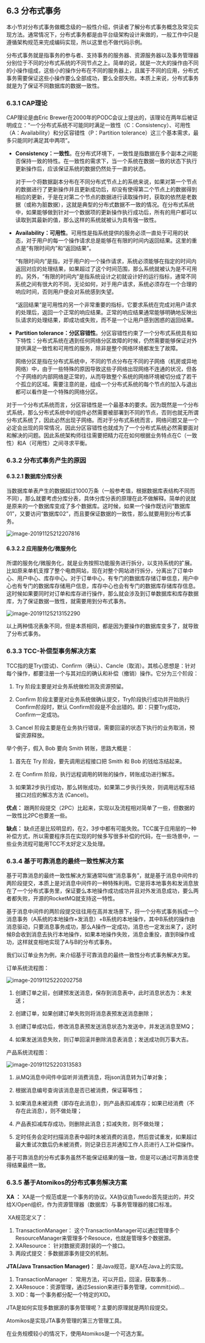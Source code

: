 ## 6.3 分布式事务

本小节对分布式事务做概念级的一般性介绍，供读者了解分布式事务概念及常见实现方法。通常情况下，分布式事务都是由平台级架构设计来做的，一般工作中只是遵循架构规范来完成编码实现，所以这里也不做代码示例。

分布式事务就是指事务的参与者、支持事务的服务器、资源服务器以及事务管理器分别位于不同的分布式系统的不同节点之上。简单的说，就是一次大的操作由不同的小操作组成，这些小的操作分布在不同的服务器上，且属于不同的应用，分布式事务需要保证这些小操作要么全部成功，要么全部失败。本质上来说，分布式事务就是为了保证不同数据库的数据一致性。 

### 6.3.1 CAP理论

CAP理论是由Eric Brewer在2000年的PODC会议上提出的，该理论在两年后被证明成立：“一个分布式系统不可能同时满足一致性（C：Consistency）、可用性（A：Availability）和分区容错性（P：Partition tolerance）这三个基本需求，最多只能同时满足其中两项”。 

- **Consistency：一致性**。在分布式环境下，一致性是指数据在多个副本之间能否保持一致的特性。在一致性的需求下，当一个系统在数据一致的状态下执行更新操作后，应该保证系统的数据仍然处于一直的状态。

  对于一个将数据副本分布在不同分布式节点上的系统来说，如果对第一个节点的数据进行了更新操作并且更新成功后，却没有使得第二个节点上的数据得到相应的更新，于是在对第二个节点的数据进行读取操作时，获取的依然是老数据（或称为脏数据），这就是典型的分布式数据不一致的情况。在分布式系统中，如果能够做到针对一个数据项的更新操作执行成功后，所有的用户都可以读取到其最新的值，那么这样的系统就被认为具有强一致性。

- **Availability：可用性**。可用性是指系统提供的服务必须一直处于可用的状态，对于用户的每一个操作请求总是能够在有限的时间内返回结果。这里的重点是“有限时间内”和“返回结果”。

  “有限时间内”是指，对于用户的一个操作请求，系统必须能够在指定的时间内返回对应的处理结果，如果超过了这个时间范围，那么系统就被认为是不可用的。另外，“有限的时间内”是指系统设计之初就设计好的运行指标，通常不同系统之间有很大的不同，无论如何，对于用户请求，系统必须存在一个合理的响应时间，否则用户便会对系统感到失望。

  “返回结果”是可用性的另一个非常重要的指标，它要求系统在完成对用户请求的处理后，返回一个正常的响应结果。正常的响应结果通常能够明确地反映出队请求的处理结果，即成功或失败，而不是一个让用户感到困惑的返回结果。

- **Partition tolerance：分区容错性**。分区容错性约束了一个分布式系统具有如下特性：分布式系统在遇到任何网络分区故障的时候，仍然需要能够保证对外提供满足一致性和可用性的服务，除非是整个网络环境都发生了故障。

  网络分区是指在分布式系统中，不同的节点分布在不同的子网络（机房或异地网络）中，由于一些特殊的原因导致这些子网络出现网络不连通的状况，但各个子网络的内部网络是正常的，从而导致整个系统的网络环境被切分成了若干个孤立的区域。需要注意的是，组成一个分布式系统的每个节点的加入与退出都可以看作是一个特殊的网络分区。

对于一个分布式系统而言，分区容错性是一个最基本的要求。因为既然是一个分布式系统，那么分布式系统中的组件必然需要被部署到不同的节点，否则也就无所谓分布式系统了，因此必然出现子网络。而对于分布式系统而言，网络问题又是一个必定会出现的异常情况，因此分区容错性也就成为了一个分布式系统必然需要面对和解决的问题。因此系统架构师往往需要把精力花在如何根据业务特点在C（一致性）和A（可用性）之间寻求平衡。 

### 6.3.2 分布式事务产生的原因

#### 6.3.2.1 数据库分库分表

当数据库单表产生的数据超过1000万条（一般参考值，根据数据库表结构不同而不同），那么就要考虑分库分表，具体分库分表的原理在此不做解释。简单的说就是原来的一个数据库变成了多个数据库。这时候，如果一个操作既访问“数据库01”，又要访问“数据库02”，而且要保证数据的一致性，那么就要用到分布式事务。

![image-20191125212207816](images/image-20191125212207816.png) 

#### 6.3.2.2 应用服务化/微服务化

所谓的服务化/微服务化，就是业务按照功能服务进行拆分，以支持系统的扩展。比如原来单机支撑了整个电商网站，现在对整个网站进行拆分，分离出了订单中心、用户中心、库存中心。对于订单中心，有专门的数据库存储订单信息，用户中心也有专门的数据库存储用户信息，库存中心也会有专门的数据库存储库存信息。这时候如果要同时对订单和库存进行操作，那么就会涉及到订单数据库和库存数据库，为了保证数据一致性，就需要用到分布式事务。 

![image-20191125213152290](images/image-20191125213152290.png)



以上两种情况表象不同，但是本质相同，都是因为要操作的数据库变多了，就导致了分布式事务。 

### 6.3.3  TCC-补偿型事务解决方案

TCC指的是Try(尝试)、Confirm（确认）、Cancle（取消）。其核心思想是：针对每个操作，都要注册一个与其对应的确认和补偿（撤销）操作。它分为三个阶段：

1. Try 阶段主要是对业务系统做检测及资源预留。

2. Confirm 阶段主要是对业务系统做确认提交，Try阶段执行成功并开始执行 Confirm阶段时，默认 Confirm阶段是不会出错的。即：只要Try成功，Confirm一定成功。

3. Cancel 阶段主要是在业务执行错误，需要回滚的状态下执行的业务取消，预留资源释放。

举个例子，假入 Bob 要向 Smith 转账，思路大概是：

1. 首先在 Try 阶段，要先调用远程接口把 Smith 和 Bob 的钱给冻结起来。

2. 在 Confirm 阶段，执行远程调用的转账的操作，转账成功进行解冻。

3. 如果第2步执行成功，那么转账成功，如果第二步执行失败，则调用远程冻结接口对应的解冻方法 (Cancel)。

**优点：** 跟两阶段提交（2PC）比起来，实现以及流程相对简单了一些，但数据的一致性比2PC也要差一些。

**缺点：** 缺点还是比较明显的，在2，3步中都有可能失败。TCC属于应用层的一种补偿方式，所以需要程序员在实现的时候多写很多补偿的代码，在一些场景中，一些业务流程可能用TCC不太好定义及处理。

### 6.3.4 基于可靠消息的最终一致性解决方案

基于可靠消息的最终一致性解决方案通常叫做“消息事务”，就是基于消息中间件的两阶段提交，本质上是对消息中间件的一种特殊利用。它是将本地事务和发消息放在了一个分布式事务里，保证要么本地操作成功成功并且对外发消息成功，要么两者都失败，开源的RocketMQ就支持这一特性。

基于消息中间件的两阶段提交往往用在高并发场景下，将一个分布式事务拆成一个消息事务（A系统的本地操作+发消息）+B系统的本地操作，其中B系统的操作由消息驱动，只要消息事务成功，那么A操作一定成功，消息也一定发出来了，这时候B会收到消息去执行本地操作，如果本地操作失败，消息会重投，直到B操作成功，这样就变相地实现了A与B的分布式事务。 

我们以订单业务为例，来介绍基于可靠消息的最终一致性分布式事务解决方案。

订单系统流程图：

![image-20191125220202758](images/image-20191125220202758.png)

1. 创建订单之前，创建预发送消息，保存到消息表中，此时消息状态为：未发送；

2. 创建订单，如果创建订单失败则将消息表预发送消息删除；

3. 创建订单成功后，修改消息表预发送消息状态为发送中，并发送消息至MQ；

4. 如果发送消息失败，则订单回滚并删除消息表消息；发送成功则万事大吉。

产品系统流程图：

![image-20191125220313583](images/image-20191125220313583.png)

1. 从MQ消息中间件中监听并消费消息，将json消息转为订单对象；

2. 根据消息编号查询该消息是否已被消费，保证幂等性；

3. 如果消息未被消费（即存在此消息），则产品表扣减库存；如果已经消费（不存在此消息），则不做处理；

4. 产品表扣减库存成功，则删除此消息；扣减失败，则不做处理；

5. 定时任务会定时扫描消息表中超时未被消费的消息，然后尝试重发，如果超过最大重试次数后仍未被消费，则记录日志并通知工作人员进行人工补偿操作。

基于可靠消息的分布式事务虽然不能保证结果的强一致，但是可以通过可靠消息使得结果最终一致。

### 6.3.5 基于Atomikos的分布式事务解决方案  

**XA ：** XA是一个规范或是一个事务的协议。XA协议由Tuxedo首先提出的，并交给X/Open组织，作为资源管理器（数据库）与事务管理器的接口标准。

​	XA规范定义了：

1. TransactionManager： 这个TransactionManager可以通过管理多个ResourceManager来管理多个Resouce，也就是管理多个数据源。
2. XAResource： 针对数据资源封装的一个接口。
3. 两段式提交：多数据源事务提交的机制。

**JTA(Java Transaction Manager)：** 是Java规范，是XA在Java上的实现。

1. TransactionManager ： 常用方法，可以开启，回滚，获取事务...
2. XAResouce：资源管理，通过Session来进行事务管理，commit(xid)...
3. XID：每一个事务都分配一个特定的XID。

JTA是如何实现多数据源的事务管理呢？主要的原理就是两阶段提交。

Atomikos是实现JTA事务管理的第三方管理工具。

在业务规模较小的情况下，使用Atomikos是一个可选方案。